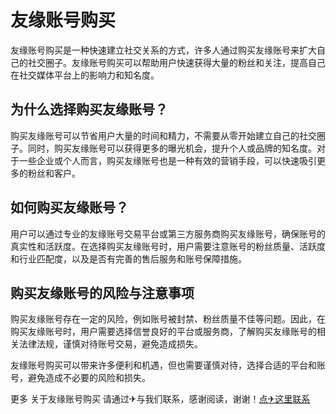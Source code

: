# 友缘账号购买

友缘账号购买是一种快速建立社交关系的方式，许多人通过购买友缘账号来扩大自己的社交圈子。友缘账号购买可以帮助用户快速获得大量的粉丝和关注，提高自己在社交媒体平台上的影响力和知名度。

## 为什么选择购买友缘账号？

购买友缘账号可以节省用户大量的时间和精力，不需要从零开始建立自己的社交圈子。同时，购买友缘账号可以获得更多的曝光机会，提升个人或品牌的知名度。对于一些企业或个人而言，购买友缘账号也是一种有效的营销手段，可以快速吸引更多的粉丝和客户。

## 如何购买友缘账号？

用户可以通过专业的友缘账号交易平台或第三方服务商购买友缘账号，确保账号的真实性和活跃度。在选择购买友缘账号时，用户需要注意账号的粉丝质量、活跃度和行业匹配度，以及是否有完善的售后服务和账号保障措施。

## 购买友缘账号的风险与注意事项

购买友缘账号存在一定的风险，例如账号被封禁、粉丝质量不佳等问题。因此，在购买友缘账号时，用户需要选择信誉良好的平台或服务商，了解购买友缘账号的相关法律法规，谨慎对待账号交易，避免造成损失。

友缘账号购买可以带来许多便利和机遇，但也需要谨慎对待，选择合适的平台和账号，避免造成不必要的风险和损失。

更多 关于友缘账号购买 请通过✈与我们联系，感谢阅读，谢谢！[点✈这里联系](https://sms.k02.cc)